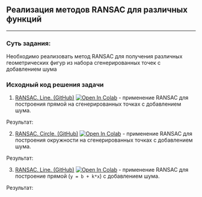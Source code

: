 ## Реализация методов RANSAC для различных функций
---

### Суть задания:
Необходимо реализовать метод RANSAC для получения различных геометрических фигур из набора сгенерированных точек с добавлением шума

### Исходный код решения задачи
1. [RANSAC. Line. (GitHub)](https://github.com/Aynur19/Machine-Learning/blob/main/Notebooks/GeoLocation/GeoLocation_1.ipynb) [![Open In Colab](https://colab.research.google.com/assets/colab-badge.svg)](https://colab.research.google.com/drive/1Som1gE7hdBJzhJw_B5ZlClrYwXpWCU3N?usp=sharing) - применение RANSAC для построения прямой  на сгенерированных точках с добавлением шума.

Результат:


2. [RANSAC. Circle. (GitHub)](https://github.com/Aynur19/Machine-Learning/blob/main/Notebooks/GeoLocation/GeoLocation_1.ipynb) [![Open In Colab](https://colab.research.google.com/assets/colab-badge.svg)](https://colab.research.google.com/drive/1uWEIWGI71vxa0vfhGPDYePNQd-rJTScJ?usp=sharing) - применение RANSAC для построения окружности на сгенерированных точках с добавлением шума.

Результат:


3. [RANSAC. Line. (GitHub)](https://github.com/Aynur19/Machine-Learning/blob/main/Notebooks/GeoLocation/GeoLocation_1.ipynb) [![Open In Colab](https://colab.research.google.com/assets/colab-badge.svg)](https://colab.research.google.com/drive/1Som1gE7hdBJzhJw_B5ZlClrYwXpWCU3N?usp=sharing) - применение RANSAC для построение прямой (`y = b + k*x`) с добавлением шума.

Результат:

